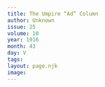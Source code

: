 ```yaml
---
title: The Umpire “Ad” Column
author: Unknown
issue: 25
volume: 10
year: 1916
month: 43
day: V
tags:
layout: page.njk
image:
---
```

